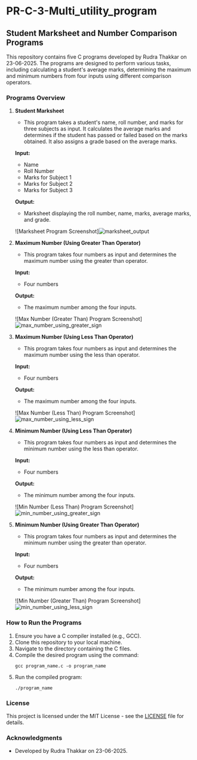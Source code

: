 # PR-C-3-Multi_utility_program

## Student Marksheet and Number Comparison Programs

This repository contains five C programs developed by Rudra Thakkar on 23-06-2025. The programs are designed to perform various tasks, including calculating a student's average marks, determining the maximum and minimum numbers from four inputs using different comparison operators.

### Programs Overview

1. **Student Marksheet**
   - This program takes a student's name, roll number, and marks for three subjects as input. It calculates the average marks and determines if the student has passed or failed based on the marks obtained. It also assigns a grade based on the average marks.

   **Input:**
   - Name
   - Roll Number
   - Marks for Subject 1
   - Marks for Subject 2
   - Marks for Subject 3

   **Output:**
   - Marksheet displaying the roll number, name, marks, average marks, and grade.

   ![Marksheet Program Screenshot]![marksheet_output](https://github.com/user-attachments/assets/1dede9a1-16c8-45d9-a044-9369aebb2b9c)


2. **Maximum Number (Using Greater Than Operator)**
   - This program takes four numbers as input and determines the maximum number using the greater than operator.

   **Input:**
   - Four numbers

   **Output:**
   - The maximum number among the four inputs.

   ![Max Number (Greater Than) Program Screenshot]![max_number_using_greater_sign](https://github.com/user-attachments/assets/d97605dd-611a-4692-bdc7-2d92ef0a1b71)


3. **Maximum Number (Using Less Than Operator)**
   - This program takes four numbers as input and determines the maximum number using the less than operator.

   **Input:**
   - Four numbers

   **Output:**
   - The maximum number among the four inputs.

   ![Max Number (Less Than) Program Screenshot]![max_number_using_less_sign](https://github.com/user-attachments/assets/bc9360ae-2a96-4fd1-a070-2e4e185a13cf)


4. **Minimum Number (Using Less Than Operator)**
   - This program takes four numbers as input and determines the minimum number using the less than operator.

   **Input:**
   - Four numbers

   **Output:**
   - The minimum number among the four inputs.

   ![Min Number (Less Than) Program Screenshot]![min_number_using_greater_sign](https://github.com/user-attachments/assets/5f383d2b-fe46-43b8-9835-3725c60a75a7)


5. **Minimum Number (Using Greater Than Operator)**
   - This program takes four numbers as input and determines the minimum number using the greater than operator.

   **Input:**
   - Four numbers

   **Output:**
   - The minimum number among the four inputs.

   ![Min Number (Greater Than) Program Screenshot]![min_number_using_less_sign](https://github.com/user-attachments/assets/157724cf-c679-4b95-8a3a-8c1e210b696d)


### How to Run the Programs

1. Ensure you have a C compiler installed (e.g., GCC).
2. Clone this repository to your local machine.
3. Navigate to the directory containing the C files.
4. Compile the desired program using the command:
   ```
   gcc program_name.c -o program_name
   ```
5. Run the compiled program:
   ```
   ./program_name
   ```

### License

This project is licensed under the MIT License - see the [LICENSE](LICENSE) file for details.

### Acknowledgments

- Developed by Rudra Thakkar on 23-06-2025.
